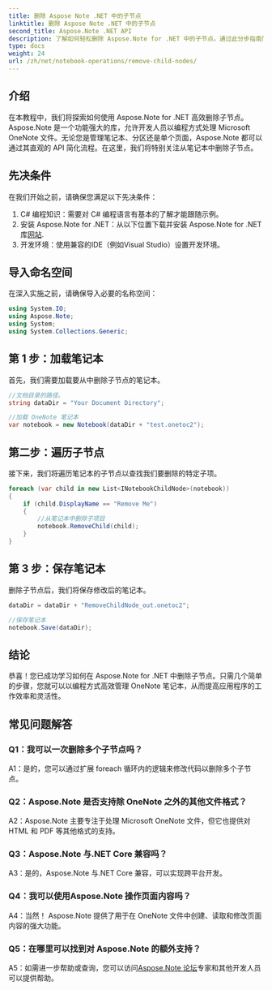 ```yaml
---
title: 删除 Aspose Note .NET 中的子节点
linktitle: 删除 Aspose Note .NET 中的子节点
second_title: Aspose.Note .NET API
description: 了解如何轻松删除 Aspose.Note for .NET 中的子节点。通过此分步指南简化 OneNote 文件管理。
type: docs
weight: 24
url: /zh/net/notebook-operations/remove-child-nodes/
---
```

## 介绍

在本教程中，我们将探索如何使用 Aspose.Note for .NET 高效删除子节点。 Aspose.Note 是一个功能强大的库，允许开发人员以编程方式处理 Microsoft OneNote 文件。无论您是管理笔记本、分区还是单个页面，Aspose.Note 都可以通过其直观的 API 简化流程。在这里，我们将特别关注从笔记本中删除子节点。

## 先决条件

在我们开始之前，请确保您满足以下先决条件：
1. C# 编程知识：需要对 C# 编程语言有基本的了解才能跟随示例。
2. 安装 Aspose.Note for .NET：从以下位置下载并安装 Aspose.Note for .NET 库[网站](https://releases.aspose.com/note/net/).
3. 开发环境：使用兼容的IDE（例如Visual Studio）设置开发环境。

## 导入命名空间

在深入实施之前，请确保导入必要的名称空间：

```csharp
using System.IO;
using Aspose.Note;
using System;
using System.Collections.Generic;
```

## 第 1 步：加载笔记本

首先，我们需要加载要从中删除子节点的笔记本。

```csharp
//文档目录的路径。
string dataDir = "Your Document Directory";

//加载 OneNote 笔记本
var notebook = new Notebook(dataDir + "test.onetoc2");
```

## 第二步：遍历子节点

接下来，我们将遍历笔记本的子节点以查找我们要删除的特定子项。

```csharp
foreach (var child in new List<INotebookChildNode>(notebook))
{
    if (child.DisplayName == "Remove Me")
    {
        //从笔记本中删除子项目
        notebook.RemoveChild(child);
    }
}
```

## 第 3 步：保存笔记本

删除子节点后，我们将保存修改后的笔记本。

```csharp
dataDir = dataDir + "RemoveChildNode_out.onetoc2";

//保存笔记本
notebook.Save(dataDir);
```

## 结论

恭喜！您已成功学习如何在 Aspose.Note for .NET 中删除子节点。只需几个简单的步骤，您就可以以编程方式高效管理 OneNote 笔记本，从而提高应用程序的工作效率和灵活性。

## 常见问题解答

### Q1：我可以一次删除多个子节点吗？

A1：是的，您可以通过扩展 foreach 循环内的逻辑来修改代码以删除多个子节点。

### Q2：Aspose.Note 是否支持除 OneNote 之外的其他文件格式？

A2：Aspose.Note 主要专注于处理 Microsoft OneNote 文件，但它也提供对 HTML 和 PDF 等其他格式的支持。

### Q3：Aspose.Note 与.NET Core 兼容吗？

A3：是的，Aspose.Note 与.NET Core 兼容，可以实现跨平台开发。

### Q4：我可以使用Aspose.Note 操作页面内容吗？

A4：当然！ Aspose.Note 提供了用于在 OneNote 文件中创建、读取和修改页面内容的强大功能。

### Q5：在哪里可以找到对 Aspose.Note 的额外支持？

 A5：如需进一步帮助或查询，您可以访问[Aspose.Note 论坛](https://forum.aspose.com/c/note/28)专家和其他开发人员可以提供帮助。